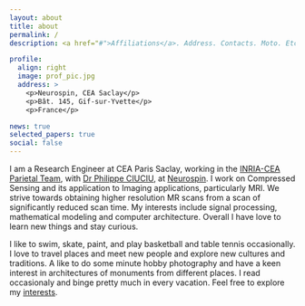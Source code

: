 ```yaml
---
layout: about
title: about
permalink: /
description: <a href="#">Affiliations</a>. Address. Contacts. Moto. Etc.

profile:
  align: right
  image: prof_pic.jpg
  address: >
    <p>Neurospin, CEA Saclay</p>
    <p>Bât. 145, Gif-sur-Yvette</p>
    <p>France</p>

news: true  
selected_papers: true 
social: false  
---
```


I am a Research Engineer at CEA Paris Saclay, working in the [INRIA-CEA Parietal Team](https://team.inria.fr/parietal/), with [Dr Philippe CIUCIU](https://scholar.google.fr/citations?user=X-w36z8AAAAJ&hl=fr), at [Neurospin](http://joliot.cea.fr/drf/joliot/en/Pages/research_entities/NeuroSpin.aspx). I work on Compressed Sensing and its application to Imaging applications, particularly MRI. We strive towards obtaining higher resolution MR scans from a scan of significantly reduced scan time. My interests include signal processing, mathematical modeling and computer architecture. Overall I have love to learn new things and stay curious.

I like to swim, skate, paint, and play basketball and table tennis occasionally. I love to travel places and meet new people and explore new cultures and traditions. A like to do some minute hobby photography and have a keen interest in architectures of monuments from different places. I read occasionaly and binge pretty much in every vacation. Feel free to explore my [interests](interests).